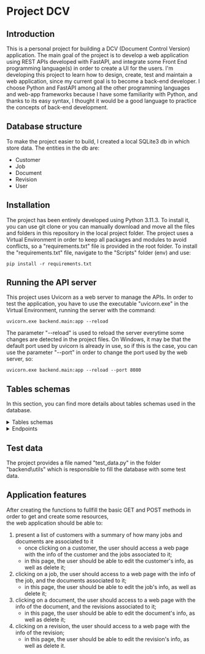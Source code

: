 # Project DCV

## Introduction
This is a personal project for building a DCV (Document Control Version) application.
The main goal of the project is to develop a web application using REST APIs developed
with FastAPI, and integrate some Front End programming language(s) in order to create a UI for the users.
I'm developing this project to learn how to design, create, test and maintain a web application,
since my current goal is to become a back-end developer.
I choose Python and FastAPI among all the other programming languages and web-app frameworks because I have
some familiarity with Python, and thanks to its easy syntax, I thought it would be a good language
to practice the concepts of back-end development.

## Database structure
To make the project easier to build, I created a local SQLite3 db in which store data.
The entities in the db are:
- Customer
- Job
- Document
- Revision
- User

## Installation
The project has been entirely developed using Python 3.11.3.
To install it, you can use git clone or you can manually download and move all the files and folders in this repository in the local project folder.
The project uses a Virtual Environment in order to keep all packages and modules to avoid conflicts, so a "requirements.txt" file is provided in the root folder.
To install the "requirements.txt" file, navigate to the "Scripts" folder (env) and use:
```
pip install -r requirements.txt
```

## Running the API server
This project uses Uvicorn as a web server to manage the APIs.
In order to test the application, you have to use the executable "uvicorn.exe" in the Virtual Environment, 
running the server with the command:
```
uvicorn.exe backend.main:app --reload
```

The parameter "--reload" is used to reload the server everytime some changes are detected in the project files.
On Windows, it may be that the default port used by uvicorn is already in use, so if this is the case, you can use the parameter "--port" in order
to change the port used by the web server, so:
```
uvicorn.exe backend.main:app --reload --port 8080
```

## Tables schemas
In this section, you can find more details about tables schemas used in the database.

<details>
	<summary>Tables schemas</summary>

### Customer Entity
Each Client has the following attributes:
class Customer(BaseModel):
- id
- name
- created_at
- updated_at
- deleted_at

#### Customer Relationships
For every Customer there can be more than one Job(s), so the relation between Customer and Jobs is 1 → N.

#### Table Structure
Considering what explained above, the data table will have the following structure:

```sql
CREATE TABLE "Customers" (
	"id"	INTEGER NOT NULL UNIQUE,
	"name"	TEXT NOT NULL,
	"created_at"	TEXT NOT NULL,
	"updated_at"	TEXT NOT NULL,
	"deleted_at"	TEXT,
	PRIMARY KEY("id" AUTOINCREMENT)
);
```

### Job Entity
Each Job has the following attributes:
- id
- name
- description
- created_at
- updated_at
- deleted_at
- customer_id (foreign key)

#### Job Relationships
For every Job there can be more than one Documents(s), so the relation between Jobs and Documents is 1 → N.

#### Table Structure
Considering what explained above, the data table will have the following structure:

```sql
CREATE TABLE "Jobs" (
	"id"	INTEGER NOT NULL UNIQUE,
	"name"	TEXT NOT NULL,
	"description"	TEXT NOT NULL,
	"created_at"	TEXT NOT NULL,
	"updated_at"	TEXT NOT NULL,
	"deleted_at"	TEXT,
	"customer_id"	INTEGER NOT NULL,
	FOREIGN KEY("customer_id") REFERENCES "Customers"("id"),
	PRIMARY KEY("id" AUTOINCREMENT)
)
```

### Document Entity
Each Document has the following attributes:
- id
- name
- description
- created_at
- updated_at
- deleted_at
- job_id (foreign key)

#### Document Relationships
For every Document there can be more than one Revisions, so the relation between Documents and Revisions is 1 → N.

#### Table Structure
Considering what explained above, the data table will have the following structure:

```sql
CREATE TABLE "Documents" (
	"id"	INTEGER NOT NULL UNIQUE,
	"name"	TEXT NOT NULL,
	"description"	TEXT NOT NULL,
	"created_at"	TEXT NOT NULL,
	"updated_at"	TEXT NOT NULL,
	"deleted_at"	TEXT,
	"job_id"	INTEGER NOT NULL,
	PRIMARY KEY("id" AUTOINCREMENT),
	FOREIGN KEY("job_id") REFERENCES "Jobs"("id") ON DELETE CASCADE
)
```

### Revision Entity
Each Revision has the following attributes:
- id
- version
- description  
- file_path
- created_at
- updated_at
- deleted_at
- user_id
- document_id

#### Table Structure
Considering what explained above, the data table will have the following structure:

```sql
CREATE TABLE "Revisions" (
	"id"	INTEGER NOT NULL UNIQUE,
	"version"	TEXT NOT NULL,
	"description"	TEXT NOT NULL,
	"file_path"	TEXT NOT NULL,
	"created_at"	TEXT NOT NULL,
	"updated_at"	TEXT NOT NULL,
	"deleted_at"	TEXT,
	"user_id"	INTEGER NOT NULL,
	"document_id"	INTEGER NOT NULL,
	FOREIGN KEY("user_id") REFERENCES "Users"("id"),
	FOREIGN KEY("document_id") REFERENCES "Documents"("id"),
	PRIMARY KEY("id" AUTOINCREMENT)
)
```

### User Entity
Each User has the following attributes:
- id
- name
- surname
- email
- password
- created_at
- updated_at
- deleted_at
- access_level_id (foreign key) # for future use

#### Table Structure
Considering what explained above, the data table will have the following structure:

```sql
CREATE TABLE "Users" (
	"id"	INTEGER NOT NULL UNIQUE,
	"name"	TEXT NOT NULL,
	"surname"	TEXT NOT NULL,
	"email"	TEXT NOT NULL,
	"password"	TEXT NOT NULL,
	"created_at"	TEXT NOT NULL,
	"updated_at"	TEXT NOT NULL,
	"deleted_at"	TEXT,
	"access_level_id"	INTEGER NOT NULL,
	PRIMARY KEY("id" AUTOINCREMENT)
)
```

## Endpoints
In this section, you can find more details about the available endpoints provided by the REST APIs server.

</details>

<details>
	<summary>Endpoints</summary>

The available endpoints are:
- /customers
- /jobs
- /documents
- /revisions
- /users

For each endpoint, there is a GET metod without any parameters (query all data), and a GET method with the id path parameter, like:
```
/customers/customer_id
```
where customer_id is a positive integer greater than 0.

As well as the GET method, for each endpoint there is a POST method to create a resource in the database.

</details>

## Test data
The project provides a file named "test_data.py" in the folder "backend\utils\" which is responsible to fill the database with some test data.

## Application features
After creating the functions to fullfill the basic GET and POST methods in order to get and create some resources,  
the web application should be able to:
1. present a list of customers with a summary of how many jobs and documents are associated to it
   - once clicking on a customer, the user should access a web page with the info of the customer and the jobs associated to it;
   - in this page, the user should be able to edit the customer's info, as well as delete it;
2. clicking on a job, the user should access to a web page with the info of the job, and the documents associated to it;
   - in this page, the user should be able to edit the job's info, as well as delete it;
3. clicking on a document, the user should access to a web page with the info of the document, and the revisions associated to it;
   - in this page, the user should be able to edit the document's info, as well as delete it;
4. clicking on a revision, the user should access to a web page with the info of the revision;
   - in this page, the user should be able to edit the revision's info, as well as delete it.